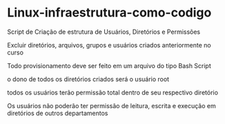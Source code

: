 # Linux-infraestrutura-como-codigo
Script de Criação de estrutura de Usuários, Diretórios e Permissões

Excluir diretórios, arquivos, grupos e usuários criados anteriormente no curso

Todo provisionamento deve ser feito em um arquivo do tipo Bash Script

o dono de todos os diretórios criados será o usuário root

todos os usuários terão permissão total dentro de seu respectivo diretório

Os usuários não poderão ter permissão de leitura, escrita e execução em diretórios de outros departamentos
